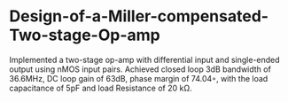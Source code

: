 # Design-of-a-Miller-compensated-Two-stage-Op-amp
 Implemented a two-stage op-amp with differential input and single-ended output using nMOS input pairs.
Achieved closed loop 3dB bandwidth of 36.6MHz, DC loop gain of 63dB, phase margin of 74.04◦, with the load capacitance  of 5pF and load Resistance of 20 kΩ.
